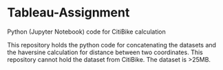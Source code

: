 # Tableau-Assignment
Python (Jupyter Notebook) code for CitiBike calculation

This repository holds the python code for concatenating the datasets and the haversine calculation for distance between two coordinates.
This repository cannot hold the dataset from CitiBike.  The dataset is >25MB.
